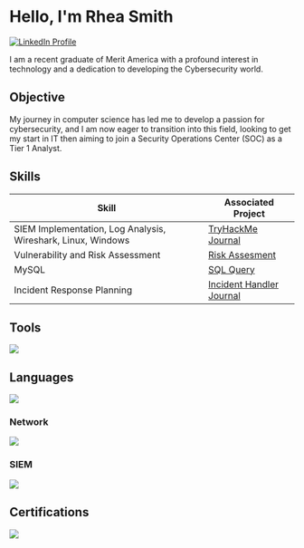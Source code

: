 # Hello, I'm Rhea Smith
<a href="https://www.linkedin.com/in/rhea-smith-0527-cyber">
  <img src="https://img.shields.io/badge/-LinkedIn-0077B5?style=for-the-badge&logo=linkedin&logoColor=white" alt="LinkedIn Profile" />
</a>

I am a recent graduate of Merit America with a profound interest in technology and a dedication to developing the Cybersecurity world.

## Objective

My journey in computer science has led me to develop a passion for cybersecurity, and I am now eager to transition into this field, looking to get my start in IT then aiming to join a Security Operations Center (SOC) as a Tier 1 Analyst.

## Skills


| Skill                                         | Associated Project         |
|-----------------------------------------------|----------------------------|
| SIEM Implementation, Log Analysis, Wireshark, Linux, Windows          | <a href="https://google.com">TryHackMe Journal</a>|
| Vulnerability and Risk Assessment | <a href="https://docs.google.com/document/d/1JG9U_hQgAyVz8N8Zg-TDo_KTN8vXzo-sR1P2_goCwK0/edit?usp=sharing">Risk Assesment</a>|
| MySQL        | <a href="https://docs.google.com/document/d/1vsw_qklwKuZrPngdhgFcuKSseZ62HUKj/edit?usp=sharing&ouid=117466453695957990305&rtpof=true&sd=true"> SQL Query</a>|
| Incident Response Planning      | <a href="https://docs.google.com/document/d/1U6gnR4vm6iO5jAAHkby1qMse9_ISUsJH/edit?usp=sharing&ouid=117466453695957990305&rtpof=true&sd=true"> Incident Handler Journal</a>|

## Tools
<div>
   <img src="https://img.shields.io/badge/-MySQL-4479A1?&style=for-the-badge&logo=MySQL&logoColor=white" />
</div>  

## Languages
<div>
   <img src="https://img.shields.io/badge/-Python-3776AB?&style=for-the-badge&logo=Python&logoColor=white" />
</div>

### Network
<div>
    <img src="https://img.shields.io/badge/-Wireshark-1679A7?&style=for-the-badge&logo=Wireshark&logoColor=white" />
</div>

### SIEM
<div>
    <img src="https://img.shields.io/badge/-Splunk-000000?&style=for-the-badge&logo=Splunk&logoColor=white" />
</div>

## Certifications

<div>
<img src="https://img.shields.io/badge/-Google%20Cybersecurity%20Professional-4285F4?style=for-the-badge&logo=Google&logoColor=white" />
</div>

